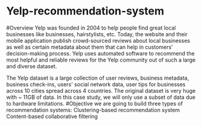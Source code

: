 # Yelp-recommendation-system
#Overview
Yelp was founded in 2004 to help people find great local businesses like businesses, hairstylists, etc. Today, the website and their mobile application publish crowd-sourced reviews about local businesses as well as certain metadata about them that can help in customers' decision-making process. Yelp uses automated software to recommend the most helpful and reliable reviews for the Yelp community out of such a large and diverse dataset.

The Yelp dataset is a large collection of user reviews, business metadata, business check-ins, users' social network data, user tips for businesses across 10 cities spread across 4 countries. The original dataset is very huge with ~ 11GB of data. In this case study, we will only use a subset of data due to hardware limitations.
#Objective
we are going to build three types of recommendation systems:
Clustering-based recommendation system
Content-based collaborative filtering
